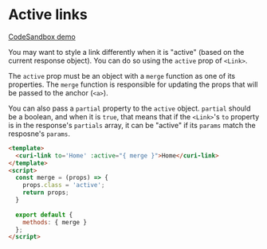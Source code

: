 # Active links

[CodeSandbox demo](https://codesandbox.io/s/github/pshrmn/curi/tree/master/examples/vue/active-links)

You may want to style a link differently when it is "active" (based on the current response object). You can do so using the `active` prop of `<Link>`.

The `active` prop must be an object with a `merge` function as one of its properties. The `merge` function is responsible for updating the props that will be passed to the anchor (`<a>`).

You can also pass a `partial` property to the `active` object. `partial` should be a boolean, and when it is `true`, that means that if the `<Link>`'s `to` property is in the response's `partials` array, it can be "active" if its `params` match the resposne's `params`.

```html
<template>
  <curi-link to='Home' :active="{ merge }">Home</curi-link>
</template>
<script>
  const merge = (props) => {
    props.class = 'active';
    return props;
  }
  
  export default {
    methods: { merge }
  };
</script>
```
